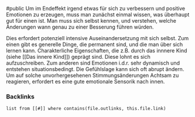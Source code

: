 #public
Um im Endeffekt irgend etwas für sich zu verbessern und positive Emotionen zu erzeugen, muss man zunächst einmal wissen, was überhaupt gut für einen ist. Man muss sich selbst kennen, und verstehen, welche Änderungen wann genau zu einer Besserung führen würden.

Dies erfordert potenziell intensive Auseinandersetzung mit sich selbst. 
Zum einen gibt es generelle Dinge, die permanent sind, und die man über sich lernen kann. Charakterliche Eigenschaften, die z.B. durch das innnere Kind (siehe [[Das innere Kind]]) geprägt sind. Diese lohnt es sich aufzuschreiben. 
Zum anderen sind Emotionen i.d.r. sehr dynamisch und entstehen situationsbedingt. Die Gefühlslage kann sich oft abrupt ändern. Um auf solche unvorhergesehenen Stimmungsänderungen Achtsam zu reagieren, erfordert es eine gute emotionale Sensorik nach innen. 


### Backlinks
```dataview 
list from [[#]] where contains(file.outlinks, this.file.link)
```

